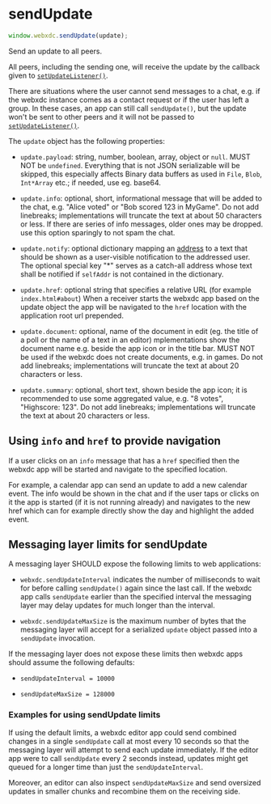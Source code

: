 # sendUpdate

```js
window.webxdc.sendUpdate(update);
```

Send an update to all peers.

All peers, including the sending one,
will receive the update by the callback given to [`setUpdateListener()`](./setUpdateListener.html).

There are situations where the user cannot send messages to a chat,
e.g. if the webxdc instance comes as a contact request or if the user has left a group.
In these cases, an app can still call `sendUpdate()`,
but the update won't be sent to other peers
and it will not be passed to [`setUpdateListener()`](./setUpdateListener.html).

The `update` object has the following properties:  

- `update.payload`: string, number, boolean, array, object or `null`.
  MUST NOT be `undefined`.
  Everything that is not JSON serializable will be skipped,
  this especially affects Binary data buffers as used in `File`, `Blob`, `Int*Array` etc.;
  if needed, use eg. base64.

- `update.info`: optional, short, informational message that will be added to the chat,
  e.g. "Alice voted" or "Bob scored 123 in MyGame".
  Do not add linebreaks; implementations will truncate the text at about 50 characters or less.
  If there are series of info messages, older ones may be dropped.
  use this option sparingly to not spam the chat.

- `update.notify`: optional dictionary mapping an [address](./selfAddr_and_selfName.md)
  to a text that should be shown as a user-visible notification to the addressed user. 
  The optional special key "\*" serves as a catch-all address 
  whose text shall be notified if `selfAddr` is not contained in the dictionary. 

- `update.href`: optional string that specifies a relative URL 
  (for example `index.html#about`) 
  When a receiver starts the webxdc app based on the update object 
  the app will be navigated to the `href` location with the application root url prepended. 

- `update.document`: optional, name of the document in edit
  (eg. the title of a poll or the name of a text in an editor)
  mplementations show the document name e.g. beside the app icon or in the title bar.
  MUST NOT be used if the webxdc does not create documents, e.g. in games.
  Do not add linebreaks; implementations will truncate the text at about 20 characters or less.

- `update.summary`: optional, short text, shown beside the app icon;
  it is recommended to use some aggregated value, e.g. "8 votes", "Highscore: 123".
  Do not add linebreaks; implementations will truncate the text 
  at about 20 characters or less.


## Using `info` and `href` to provide navigation

If a user clicks on an `info` message that has a `href` specified
then the webxdc app will be started and navigate to the specified location. 

For example, a calendar app can send an update to add a new calendar event. 
The info would be shown in the chat and if the user taps or clicks on it 
the app is started (if it is not running already) and navigates
to the new href which can for example directly show the day and highlight the added event. 


## Messaging layer limits for sendUpdate 

A messaging layer SHOULD expose the following limits to web applications: 

- `webxdc.sendUpdateInterval` indicates the number of milliseconds 
  to wait for before calling `sendUpdate()` again since the last call. 
  If the webxdc app calls `sendUpdate` earlier than the specified interval 
  the messaging layer may delay updates for much longer
  than the interval. 

- `webxdc.sendUpdateMaxSize` is the maximum number of bytes that 
  the messaging layer will accept for a serialized `update` object
  passed into a `sendUpdate` invocation.

If the messaging layer does not expose these limits
then webxdc apps should assume the following defaults:

- `sendUpdateInterval = 10000`

- `sendUpdateMaxSize = 128000`

### Examples for using sendUpdate limits 

If using the default limits, 
a webxdc editor app could send combined changes in a single `sendUpdate` call 
at most every 10 seconds
so that the messaging layer will attempt to send each update immediately. 
If the editor app were to call `sendUpdate` every 2 seconds instead,
updates might get queued for a longer time than just the `sendUpdateInterval`. 

Moreover, an editor can also inspect `sendUpdateMaxSize` 
and send oversized updates in smaller chunks 
and recombine them on the receiving side. 
